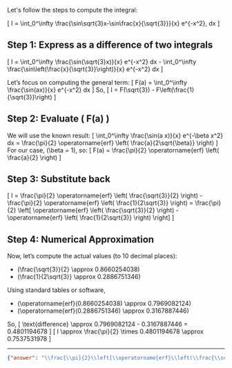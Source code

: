 Let's follow the steps to compute the integral:

\[
I = \int_0^\infty \frac{\sin\sqrt{3}x-\sin\frac{x}{\sqrt{3}}}{x} e^{-x^2}\, dx
\]

## Step 1: Express as a difference of two integrals

\[
I = \int_0^\infty \frac{\sin(\sqrt{3}x)}{x} e^{-x^2} dx - \int_0^\infty \frac{\sin\left(\frac{x}{\sqrt{3}}\right)}{x} e^{-x^2} dx
\]

Let’s focus on computing the general term:
\[
F(a) = \int_0^\infty \frac{\sin(ax)}{x} e^{-x^2} dx
\]
So,
\[
I = F(\sqrt{3}) - F\left(\frac{1}{\sqrt{3}}\right)
\]

## Step 2: Evaluate \( F(a) \)

We will use the known result:
\[
\int_0^\infty \frac{\sin(a x)}{x} e^{-\beta x^2} dx = \frac{\pi}{2} \operatorname{erf} \left( \frac{a}{2\sqrt{\beta}} \right)
\]
For our case, \(\beta = 1\), so:
\[
F(a) = \frac{\pi}{2} \operatorname{erf} \left( \frac{a}{2} \right)
\]

## Step 3: Substitute back

\[
I = \frac{\pi}{2} \operatorname{erf} \left( \frac{\sqrt{3}}{2} \right) - \frac{\pi}{2} \operatorname{erf} \left( \frac{1}{2\sqrt{3}} \right)
= \frac{\pi}{2} \left[ \operatorname{erf} \left( \frac{\sqrt{3}}{2} \right) - \operatorname{erf} \left( \frac{1}{2\sqrt{3}} \right) \right]
\]

## Step 4: Numerical Approximation

Now, let’s compute the actual values (to 10 decimal places):

- \(\frac{\sqrt{3}}{2} \approx 0.8660254038\)
- \(\frac{1}{2\sqrt{3}} \approx 0.2886751346\)

Using standard tables or software,
- \(\operatorname{erf}(0.8660254038) \approx 0.7969082124\)
- \(\operatorname{erf}(0.2886751346) \approx 0.3167887446\)

So,
\[
\text{difference} \approx 0.7969082124 - 0.3167887446 = 0.4801194678
\]
\[
I \approx \frac{\pi}{2} \times 0.4801194678 \approx 0.7537531978
\]

---

```json
{"answer": "\\frac{\\pi}{2}\\left[\\operatorname{erf}\\left(\\frac{\\sqrt{3}}{2}\\right)-\\operatorname{erf}\\left(\\frac{1}{2\\sqrt{3}}\\right)\\right]", "numerical_answer": "0.7537531978"}
```